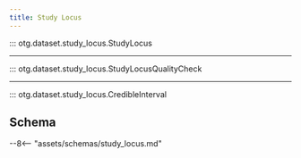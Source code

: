 ```yaml
---
title: Study Locus
---
```


::: otg.dataset.study_locus.StudyLocus
___

::: otg.dataset.study_locus.StudyLocusQualityCheck
___

::: otg.dataset.study_locus.CredibleInterval

## Schema

--8<-- "assets/schemas/study_locus.md"
